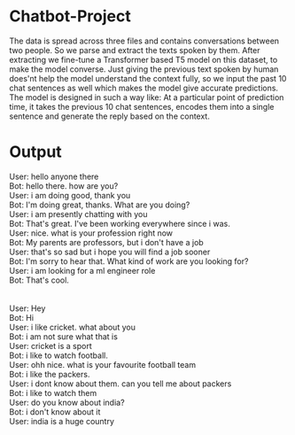 # Chatbot-Project
The data is spread across three files and contains conversations between two people. So we parse and extract the texts spoken by them.
After extracting we fine-tune a Transformer based T5 model on this dataset, to make the model converse. Just giving the previous text spoken by human does'nt help the model understand the context fully, so we input the past 10 chat sentences as well which makes the model give accurate predictions. 
The model is designed in such a way like: At a particular point of prediction time, it takes the previous 10 chat sentences, encodes them into a single sentence and generate the reply based on the context.

# Output

User: hello anyone there <br />
Bot: hello there. how are you? <br />
User: i am doing good, thank you <br />
Bot: I'm doing great, thanks. What are you doing? <br />
User: i am presently chatting with you <br />
Bot: That's great. I've been working everywhere since i was. <br />
User: nice. what is your profession right now <br />
Bot: My parents are professors, but i don't have a job <br />
User: that's so sad but i hope you will find a job sooner <br />
Bot: I'm sorry to hear that. What kind of work are you looking for? <br />
User: i am looking for a ml engineer role <br />
Bot: That's cool. <br />
<br />
<br />
User: Hey <br />
Bot: Hi <br />
User: i like cricket. what about you <br />
Bot: i am not sure what that is <br />
User: cricket is a sport <br />
Bot: i like to watch football. <br />
User: ohh nice. what is your favourite football team <br />
Bot: i like the packers. <br />
User: i dont know about them. can you tell me about packers <br />
Bot: i like to watch them <br />
User: do you know about india? <br />
Bot: i don't know about it <br />
User: india is a huge country <br />
